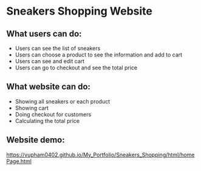 # Sneakers Shopping Website

## What users can do:
  - Users can see the list of sneakers
  - Users can choose a product to see the information and add to cart
  - Users can see and edit cart
  - Users can go to checkout and see the total price

## What website can do:
  - Showing all sneakers or each product
  - Showing cart 
  - Doing checkout for customers
  - Calculating the total price

## Website demo:
https://vupham0402.github.io/My_Portfolio/Sneakers_Shopping/html/homePage.html
